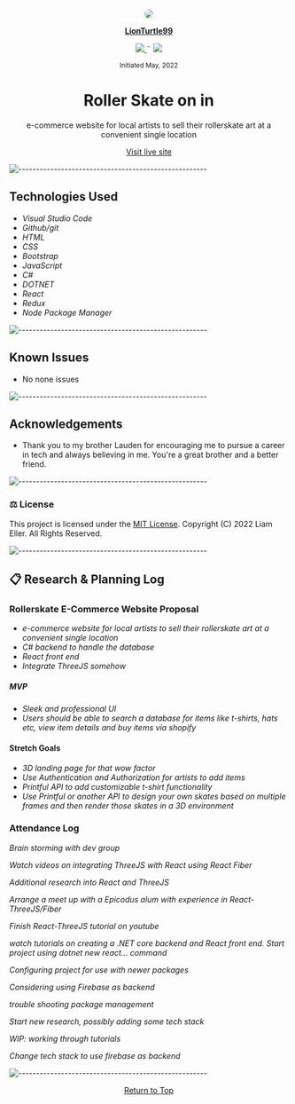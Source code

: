 <p align="center">
    <br>
    <a href="https://github.com/lionturtle99">
        <img style="border-radius: 50%;" src="https://avatars.githubusercontent.com/u/87952201?s=400&u=5ac30267d7cfc6f11c4ecf57d21c6600941b451f&v=4">
    </a>
    <p align="center">
    </p>
    <p align="center">
        <a href="https://github.com/lionturtle99">
            <strong>LionTurtle99</strong>
        </a>
    </p>
    <p align="center">
        <a href="mailto:<liamthelastson@gmail.com>">
            <img src="https://img.shields.io/badge/-Email%20Me-CA4245?loggithub&logoWidth=30">
        </a>
        ¨
        <a href="https://linkedin.com/in/liameller">
            <img src="https://img.shields.io/badge/-LinkedIn-black.svg?style=plastic&logo=linkedin&colorB=2867B2">
        </a>
    </p>    
</p>

<p align="center">
  <small>Initiated May, 2022</small>
</p>

<h1 align="center">Roller Skate on in</h1>

<p align="center">e-commerce website for local artists to sell their rollerskate art at a convenient single location</p>

<p align="center"><a href="#">Visit live site</a></p>

![-----------------------------------------------------](https://raw.githubusercontent.com/andreasbm/readme/master/assets/lines/aqua.png)

## Technologies Used

* _Visual Studio Code_
* _Github/git_
* _HTML_
* _CSS_
* _Bootstrap_
* _JavaScript_
* _C#_
* _DOTNET_
* _React_
* _Redux_
* _Node Package Manager_

![-----------------------------------------------------](https://raw.githubusercontent.com/andreasbm/readme/master/assets/lines/aqua.png)

## Known Issues
* No none issues

![-----------------------------------------------------](https://raw.githubusercontent.com/andreasbm/readme/master/assets/lines/aqua.png)

## Acknowledgements
- Thank you to my brother Lauden for encouraging me to pursue a career in tech and always believing in me. You're a great brother and a better friend.

![-----------------------------------------------------](https://raw.githubusercontent.com/andreasbm/readme/master/assets/lines/aqua.png)

### ⚖️ License

This project is licensed under the [MIT License](https://opensource.org/licenses/MIT). Copyright (C) 2022 Liam Eller. All Rights Reserved.

![-----------------------------------------------------](https://raw.githubusercontent.com/andreasbm/readme/master/assets/lines/aqua.png)

## 📋 Research & Planning Log

### Rollerskate E-Commerce Website Proposal

* _e-commerce website for local artists to sell their rollerskate art at a convenient single location_
* _C# backend to handle the database_
* _React front end_
* _Integrate ThreeJS somehow_

##### MVP
* _Sleek and professional UI_
* _Users should be able to search a database for items like t-shirts, hats etc, view item details and buy items via shopify_

#### Stretch Goals
* _3D landing page for that wow factor_
* _Use Authentication and Authorization for artists to add items_
* _Printful API to add customizable t-shirt functionality_
* _Use Printful or another API to design your own skates based on multiple frames and then render those skates in a 3D environment_

### Attendance Log

_Brain storming with dev group_

_Watch videos on integrating ThreeJS with React using React Fiber_

_Additional research into React and ThreeJS_

_Arrange a meet up with a Epicodus alum with experience in React-ThreeJS/Fiber_

_Finish React-ThreeJS tutorial on youtube_

_watch tutorials on creating a .NET core backend and React front end. Start project using dotnet new react... command_

_Configuring project for use with newer packages_

_Considering using Firebase as backend_

_trouble shooting package management_

_Start new research, possibly adding some  tech stack_

_WIP: working through tutorials_

_Change tech stack to use firebase as backend_

![-----------------------------------------------------](https://raw.githubusercontent.com/andreasbm/readme/master/assets/lines/aqua.png)

<p align="center"><a href="#">Return to Top</a></p>